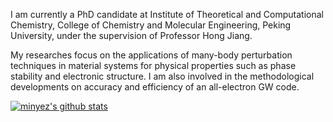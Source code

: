 I am currently a PhD candidate at Institute of Theoretical and Computational Chemistry, College of Chemistry and Molecular Engineering, Peking University, under the supervision of Professor Hong Jiang.

My researches focus on the applications of many-body perturbation techniques in material systems for physical properties such as phase stability and electronic structure. I am also involved in the methodological developments on accuracy and efficiency of an all-electron GW code.

[![minyez's github stats](https://github-readme-stats.vercel.app/api?username=minyez)](https://github.com/minyez/minyez)
